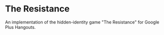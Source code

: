 The Resistance
==============

An implementation of the hidden-identity game "The Resistance" for Google Plus Hangouts.
